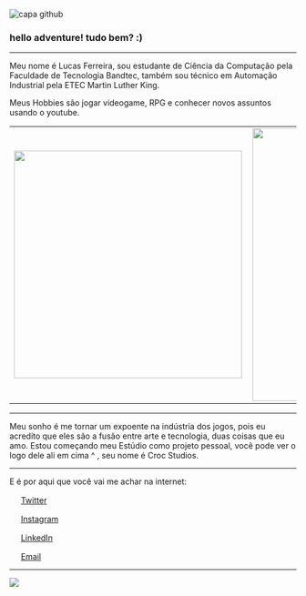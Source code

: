 ![capa github](https://github.com/lucas-ferreira-lf/lucas-ferreira-lf/blob/main/img/capaGithub.png)  


### hello adventure! tudo bem? :) 

---

Meu nome é Lucas Ferreira, sou estudante de Ciência da Computação pela Faculdade de Tecnologia Bandtec, também sou técnico em Automação Industrial pela ETEC Martin Luther King.

Meus Hobbies são jogar videogame, RPG e conhecer novos assuntos usando o youtube.

<center>
  <table>
    <tr>
        <td><img width="400px" align="left" src="https://github-readme-stats.vercel.app/api/top-langs/?username=lucasFerreiraLF&hide=html&layout=compact&theme=dracula" /></td>
        <td><img width="480px" align="left" src="https://github-readme-stats.vercel.app/api?username=lucasFerreiraLF&theme=dracula"/></td>
    </tr>   
  </table>
</center> 

---

Meu sonho é me tornar um expoente na indústria dos jogos, pois eu acredito que eles são a fusão entre arte e tecnologia, duas coisas que eu amo.
Estou começando meu Estúdio como projeto pessoal, você pode ver o logo dele ali em cima ^ , seu nome é Croc Studios.

---

E é por aqui que você vai me achar na internet: 

<a href="https://twitter.com/jovemdesmotiva"><img src="https://github.com/lucasFerreiraLF/lucasFerreiraLF/blob/main/img/twitter.png" width="16"></img></a> [Twitter](https://twitter.com/jovemdesmotiva)   

<a href="https://www.instagram.com/jovemdesmotivado/"><img src="https://github.com/lucasFerreiraLF/lucasFerreiraLF/blob/main/img/instagram.png" width="16"></img></a> [Instagram](https://www.instagram.com/jovemdesmotivado/)  

<a href="https://https://www.linkedin.com/in/lucas-ferreira-3a0a9717b/"><img src="https://github.com/lucasFerreiraLF/lucasFerreiraLF/blob/main/img/linkedin.png" width="16"></img></a> [LinkedIn](https://www.linkedin.com/in/lucas-ferreira-3a0a9717b/)  

<a href="mailto:lucas.ferreira057@bandtec.com.br"><img src="https://github.com/lucasFerreiraLF/lucasFerreiraLF/blob/main/img/email.png" width="16"></img></a> [Email](mailto:lucas.ferreira057@bandtec.com.br)  

---  

![](https://komarev.com/ghpvc/?username=lucasFerreiraLF&color=blue&style=flat)
